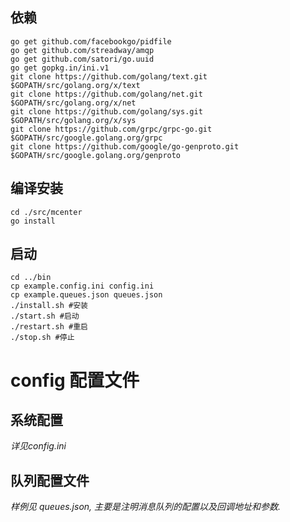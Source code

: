 ## 依赖
```
go get github.com/facebookgo/pidfile
go get github.com/streadway/amqp
go get github.com/satori/go.uuid
go get gopkg.in/ini.v1
git clone https://github.com/golang/text.git $GOPATH/src/golang.org/x/text
git clone https://github.com/golang/net.git $GOPATH/src/golang.org/x/net
git clone https://github.com/golang/sys.git $GOPATH/src/golang.org/x/sys
git clone https://github.com/grpc/grpc-go.git $GOPATH/src/google.golang.org/grpc
git clone https://github.com/google/go-genproto.git $GOPATH/src/google.golang.org/genproto
```
## 编译安装
```
cd ./src/mcenter
go install
```
## 启动
```
cd ../bin
cp example.config.ini config.ini
cp example.queues.json queues.json
./install.sh #安装
./start.sh #启动
./restart.sh #重启
./stop.sh #停止
```

# config 配置文件
## 系统配置
*详见config.ini*

## 队列配置文件
*样例见 queues.json, 主要是注明消息队列的配置以及回调地址和参数.*

